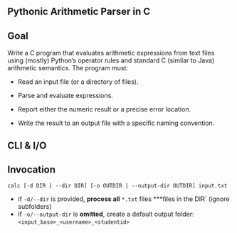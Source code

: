## Pythonic Arithmetic Parser in C
## Goal

Write a C program that evaluates arithmetic expressions from text files using (mostly) Python’s operator rules and standard C (similar to Java) arithmetic semantics. The program must:

- Read an input file (or a directory of files).

- Parse and evaluate expressions.

- Report either the numeric result or a precise error location.

- Write the result to an output file with a specific naming convention.

## CLI & I/O
## Invocation

```
calc [-d DIR | --dir DIR] [-o OUTDIR | --output-dir OUTDIR] input.txt
```

- if ```-d/--dir``` is provided, **process all** ```*.txt``` files ***files in the DIR` (ignore subfolders)
- if ```-o/--output-dir``` is **omitted**, create a default output folder:
    ```<input_base>_<username>_<studentid>```
